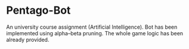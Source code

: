 # Pentago-Bot
An university course assignment (Artificial Intelligence). Bot has been implemented using alpha–beta pruning. The whole game logic has been already provided.
